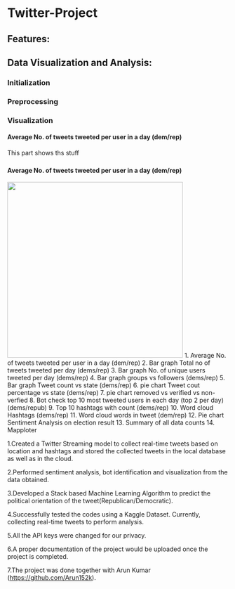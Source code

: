 # Twitter-Project
## Features:


## Data Visualization and Analysis:

### Initialization


### Preprocessing


### Visualization

#### Average No. of tweets tweeted per user in a day (dem/rep)
This part shows ths stuff


###

<h4>Average No. of tweets tweeted per user in a day (dem/rep)</h4>
<img src="https://github.com/Vishnukk33/Twitter-Project/blob/master/Graphs/BarGraph_Demo1.png" width="400" height="400"/>
1. Average No. of tweets tweeted per user in a day (dem/rep)
2. Bar graph Total no of tweets tweeted per day (dems/rep)
3. Bar graph No. of unique users tweeted per day (dems/rep)
4. Bar graph groups vs followers (dems/rep)
5. Bar graph Tweet count vs state (dems/rep)
6. pie chart Tweet cout percentage vs state (dems/rep)
7. pie chart removed vs verified vs non-verfied
8. Bot check top 10 most tweeted users in each day (top 2 per day) (dems/repub)
9. Top 10 hashtags with count (dems/rep)
10. Word cloud Hashtags (dems/rep)
11. Word cloud words in tweet (dem/rep)
12. Pie chart Sentiment Analysis on election result
13. Summary of all data counts
14. Mapploter




1.Created a Twitter Streaming model to collect real-time tweets based on location and hashtags and stored the collected tweets in the local database as well as in the cloud.

2.Performed sentiment analysis, bot identification and visualization from the data obtained.

3.Developed a Stack based Machine Learning Algorithm to predict the political orientation of the tweet(Republican/Democratic).

4.Successfully tested the codes using a Kaggle Dataset. Currently, collecting real-time tweets to perform analysis.

5.All the API keys were changed for our privacy.

6.A proper documentation of the project would be uploaded once the project is completed.

7.The project was done together with Arun Kumar (https://github.com/Arun152k).
